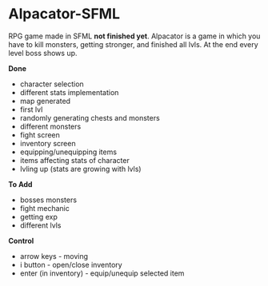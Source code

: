 # Alpacator-SFML

RPG game made in SFML **not finished yet**.
Alpacator is a game in which you have to kill monsters, getting stronger, and finished all lvls. At the end every level boss shows up.

**Done**
- character selection
- different stats implementation
- map generated
- first lvl
- randomly generating chests and monsters
- different monsters
- fight screen
- inventory screen
- equipping/unequipping items
- items affecting stats of character
- lvling up (stats are growing with lvls)

**To Add**
- bosses monsters
- fight mechanic
- getting exp
- different lvls

**Control**
- arrow keys - moving
- i button - open/close inventory
- enter (in inventory) - equip/unequip selected item 
